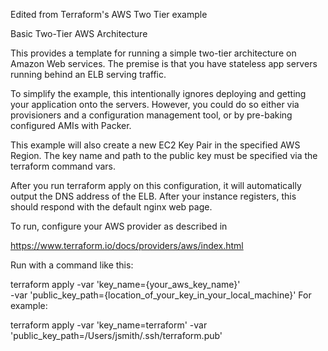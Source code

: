 Edited from Terraform's AWS Two Tier example

Basic Two-Tier AWS Architecture

This provides a template for running a simple two-tier architecture on Amazon Web services. The premise is that you have stateless app servers running behind an ELB serving traffic.

To simplify the example, this intentionally ignores deploying and getting your application onto the servers. However, you could do so either via provisioners and a configuration management tool, or by pre-baking configured AMIs with Packer.

This example will also create a new EC2 Key Pair in the specified AWS Region. The key name and path to the public key must be specified via the
terraform command vars.

After you run terraform apply on this configuration, it will automatically output the DNS address of the ELB. After your instance registers, this should respond with the default nginx web page.

To run, configure your AWS provider as described in

https://www.terraform.io/docs/providers/aws/index.html

Run with a command like this:

terraform apply -var 'key_name={your_aws_key_name}' \
   -var 'public_key_path={location_of_your_key_in_your_local_machine}'
For example:

terraform apply -var 'key_name=terraform' -var 'public_key_path=/Users/jsmith/.ssh/terraform.pub'
